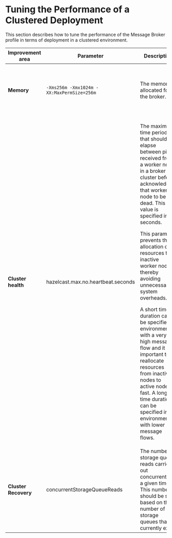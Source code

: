 # Tuning the Performance of a Clustered Deployment

This section describes how to tune the performance of the Message Broker
profile in terms of deployment in a clustered environment.

<table>
<colgroup>
<col style="width: 20%" />
<col style="width: 20%" />
<col style="width: 20%" />
<col style="width: 20%" />
<col style="width: 20%" />
</colgroup>
<thead>
<tr class="header">
<th>Improvement area</th>
<th>Parameter</th>
<th>Description</th>
<th>Location</th>
<th>Default/Recommended Value</th>
</tr>
</thead>
<tbody>
<tr class="odd">
<td><strong>Memory</strong></td>
<td><div class="code panel pdl" style="border-width: 1px;">
<div class="codeContent panelContent pdl">
<div class="sourceCode" id="cb1" data-syntaxhighlighter-params="brush: java; gutter: false; theme: Confluence" data-theme="Confluence" style="brush: java; gutter: false; theme: Confluence"><pre class="sourceCode java"><code class="sourceCode java"><span id="cb1-1"><a href="#cb1-1"></a>-Xms256m -Xmx1024m -XX:MaxPermSize=256m</span></code></pre></div>
</div>
</div></td>
<td><p>The memory allocated for the broker.</p></td>
<td><p><strong>For Windows</strong> : <code>              &lt;EI_HOME&gt;/wso2/broker/bin/wso2server.bat             </code> file</p>
<p><strong>For Linux</strong> : <code>              &lt;EI_HOME&gt;/wso2/broker/bin/wso2server.sh             </code> file</p></td>
<td>Generally, at least 2 GB memory is recommended for production instances.</td>
</tr>
<tr class="even">
<td><strong>Cluster health</strong></td>
<td>hazelcast.max.no.heartbeat.seconds</td>
<td><p>The maximum time period that should elapse between pings received from a worker node in a broker cluster before acknowledging that worker node to be dead. This value is specified in seconds.</p>
<p>This parameter prevents the allocation of resources to inactive worker nodes, thereby avoiding unnecessary system overheads.</p>
<p>A short time duration can be specified in environments with a very high message flow and it is important to reallocate resources from inactive nodes to active nodes fast. A longer time duration can be specified in environments with lower message flows.</p></td>
<td><code>             &lt;EI_HOME&gt;/wso2/broker/conf/hazlecast.properties            </code> file</td>
<td>600</td>
</tr>
<tr class="odd">
<td><strong>Cluster Recovery</strong></td>
<td>concurrentStorageQueueReads</td>
<td>The number of storage queue reads carried out concurrently at a given time. This number should be set based on the number of storage queues that currently exist.</td>
<td><code>             &lt;EI_HOME&gt;/wso2/broker/conf/broker.xml            </code> file</td>
<td>5</td>
</tr>
</tbody>
</table>
